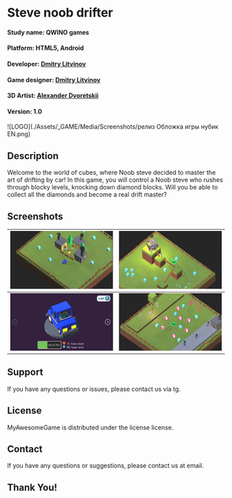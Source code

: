 # Steve noob drifter

#### **Study name:** QWINO games
#### **Platform:** HTML5, Android
#### **Developer:** [Dmitry Litvinov](https://t.me/FaTech97)
#### **Game designer:** [Dmitry Litvinov](https://t.me/FaTech97)
#### **3D Artist:** [Alexander Dvoretskii](https://t.me/MockingbirdVa)
#### **Version:** 1.0

![LOGO](./Assets/_GAME/Media/Screenshots/релиз Обложка игры нубик EN.png)

## Description
Welcome to the world of cubes, where Noob steve decided to master the art of drifting by car! In this game, you will control a Noob steve who rushes through blocky levels, knocking down diamond blocks. Will you be able to collect all the diamonds and become a real drift master?

## Screenshots
| ![Screen 1](./Assets/_GAME/Media/Screenshots/DESK-4.png) | ![Screen 2](./Assets/_GAME/Media/Screenshots/DESK-3.png) |
|:-------------------------------------:|:-------------------------------------:|
| ![Screen 3](./Assets/_GAME/Media/Screenshots/DESK-1.png) | ![Screen 3](./Assets/_GAME/Media/Screenshots/DESK-2.png) |

## Support

If you have any questions or issues, please contact us via tg.

## License

MyAwesomeGame is distributed under the license license.

## Contact

If you have any questions or suggestions, please contact us at email.

## Thank You!
